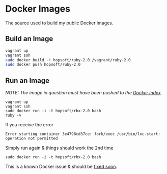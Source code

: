 # Docker Images

The source used to build my public Docker images.

## Build an Image

```bash
vagrant up
vagrant ssh
sudo docker build -t hopsoft/ruby-2.0 /vagrant/ruby-2.0
sudo docker push hopsoft/ruby-2.0
```

## Run an Image

_NOTE: The image in question must have been pushed to the [Docker index](https://index.docker.io/u/hopsoft/)._

```shell
vagrant up
vagrant ssh
sudo docker run -i -t hopsoft/rbx-2.0 bash
ruby -v
```

If you receive the error

```
Error starting container 3e4798cd37ce: fork/exec /usr/bin/lxc-start: operation not permitted
```

Simply run again & things should work the 2nd time

```
sudo docker run -i -t hopsoft/rbx-2.0 bash
```

This is a known Docker issue & should be [fixed soon](https://github.com/dotcloud/docker/pull/1489).

